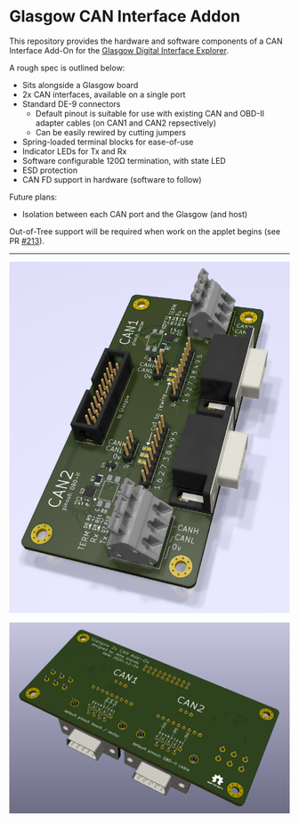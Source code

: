 # Glasgow CAN Interface Addon

This repository provides the hardware and software components of a CAN Interface Add-On for the [Glasgow Digital Interface Explorer](https://github.com/GlasgowEmbedded/glasgow).

A rough spec is outlined below:

- Sits alongside a Glasgow board
- 2x CAN interfaces, available on a single port
- Standard DE-9 connectors
  - Default pinout is suitable for use with existing CAN and OBD-II adapter cables (on CAN1 and CAN2 repsectively)
  - Can be easily rewired by cutting jumpers
- Spring-loaded terminal blocks for ease-of-use
- Indicator LEDs for Tx and Rx
- Software configurable 120Ω termination, with state LED
- ESD protection
- CAN FD support in hardware (software to follow)

Future plans:

- Isolation between each CAN port and the Glasgow (and host)

Out-of-Tree support will be required when work on the applet begins (see PR [#213](https://github.com/GlasgowEmbedded/glasgow/pull/213)).

---

![CAN Add-On Top](./hardware/glasgow-can/board-top.png)

![CAN Add-On Bottom](./hardware/glasgow-can/board-bottom.png)
